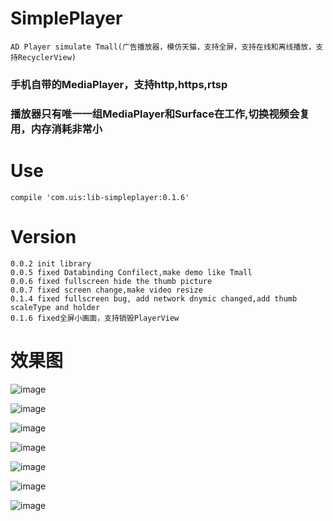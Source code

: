 # SimplePlayer
    AD Player simulate Tmall(广告播放器，模仿天猫，支持全屏，支持在线和离线播放，支持RecyclerView)

### 手机自带的MediaPlayer，支持http,https,rtsp

### 播放器只有唯一一组MediaPlayer和Surface在工作,切换视频会复用，内存消耗非常小

# Use
    compile 'com.uis:lib-simpleplayer:0.1.6'
# Version
    0.0.2 init library
    0.0.5 fixed Databinding Confilect,make demo like Tmall
    0.0.6 fixed fullscreen hide the thumb picture
    0.0.7 fixed screen change,make video resize
    0.1.4 fixed fullscreen bug, add network dnymic changed,add thumb scaleType and holder
    0.1.6 fixed全屏小画面，支持销毁PlayerView
# 效果图
![image](/snapshot/2017-1.png)

![image](/snapshot/2017-2.png)

![image](/snapshot/2017-3.png)

![image](/snapshot/2017-11.png)

![image](/snapshot/2017-12.png)

![image](/snapshot/device-2017-002.png)

![image](/snapshot/device-2017-003.png)